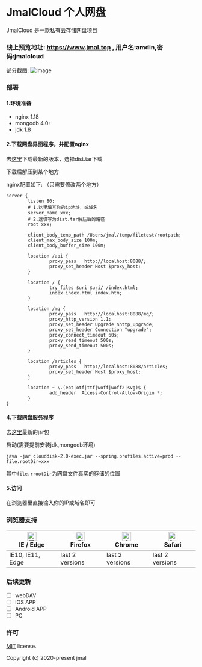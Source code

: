 # JmalCloud 个人网盘
JmalCloud 是一款私有云存储网盘项目

### 线上预览地址: https://www.jmal.top , 用户名:amdin,密码:jmalcloud

部分截图:
![image](https://www.jmal.top/api/file/admin/%E6%88%AA%E5%B1%8F%20133.png.webp)


### 部署

#### 1.环境准备

- nginx 1.18
- mongodb 4.0+
- jdk 1.8

#### 2.下载网盘界面程序，并配置nginx

去[这里](https://github.com/jamebal/jmal-cloud-view/releases)下载最新的版本，选择dist.tar下载

下载后解压到某个地方

nginx配置如下: （只需要修改两个地方）

```nginx
server {
        listen 80;
        # 1.这里填写你的ip地址，或域名
        server_name xxx;
        # 2.这填写为dist.tar解压后的路径
        root xxx;

        client_body_temp_path /Users/jmal/temp/filetest/rootpath;
        client_max_body_size 100m;
        client_body_buffer_size 100m;

        location /api {
                proxy_pass   http://localhost:8088/;
                proxy_set_header Host $proxy_host;
        }

        location / {
                try_files $uri $uri/ /index.html;
                index index.html index.htm;
        }

        location /mq {
                proxy_pass   http://localhost:8088/mq/;
                proxy_http_version 1.1;
                proxy_set_header Upgrade $http_upgrade;
                proxy_set_header Connection "upgrade";
                proxy_connect_timeout 60s;
                proxy_read_timeout 500s;
                proxy_send_timeout 500s;
        }

        location /articles {
                proxy_pass   http://localhost:8088/articles;
                proxy_set_header Host $proxy_host;
        }

        location ~ \.(eot|otf|ttf|woff|woff2|svg)$ {
                add_header  Access-Control-Allow-Origin *;
        }
}
```

#### 4.下载网盘服务程序

去[这里](https://github.com/jamebal/jmal-cloud-server/releases)最新的jar包

启动(需要提前安装jdk,mongodb环境)

`java -jar clouddisk-2.0-exec.jar --spring.profiles.active=prod --file.rootDir=xxx`

 其中`file.rrootDir`为网盘文件真实的存储的位置

#### 5.访问
在浏览器里直接输入你的IP或域名即可



### 浏览器支持

| [<img src="https://raw.githubusercontent.com/alrra/browser-logos/master/src/edge/edge_48x48.png" alt="IE / Edge" width="24px" height="24px" />](http://godban.github.io/browsers-support-badges/)</br>IE / Edge | [<img src="https://raw.githubusercontent.com/alrra/browser-logos/master/src/firefox/firefox_48x48.png" alt="Firefox" width="24px" height="24px" />](http://godban.github.io/browsers-support-badges/)</br>Firefox | [<img src="https://raw.githubusercontent.com/alrra/browser-logos/master/src/chrome/chrome_48x48.png" alt="Chrome" width="24px" height="24px" />](http://godban.github.io/browsers-support-badges/)</br>Chrome | [<img src="https://raw.githubusercontent.com/alrra/browser-logos/master/src/safari/safari_48x48.png" alt="Safari" width="24px" height="24px" />](http://godban.github.io/browsers-support-badges/)</br>Safari |
| --------- | --------- | --------- | --------- |
| IE10, IE11, Edge| last 2 versions| last 2 versions| last 2 versions

### 后续更新

- [ ] webDAV
- [ ] iOS APP
- [ ] Android APP
- [ ] PC

### 许可

[MIT](https://github.com/jamebal/jmal-cloud-view/blob/master/LICENSE) license.

Copyright (c) 2020-present jmal
